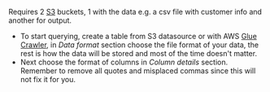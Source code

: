 Requires 2 [S3](S3.md) buckets, 1 with the data e.g. a csv file with customer info and another for output.

- To start querying, create a table from S3 datasource or with AWS [Glue Crawler](Glue%20Crawler), in *Data format*  section choose the file format of your data, the rest is how the data will be stored and most of the time doesn't matter.
- Next choose the format of columns in *Column details* section. Remember to remove all quotes and misplaced commas since this will not fix it for you.
